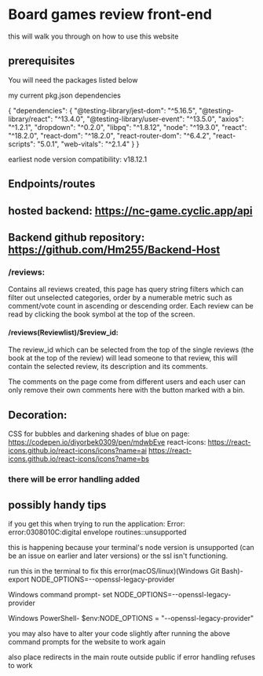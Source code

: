 # Board games review front-end

this will walk you through on how to use this website

## prerequisites

You will need the packages listed below

my current pkg.json dependencies

{
  "dependencies": {
    "@testing-library/jest-dom": "^5.16.5",
    "@testing-library/react": "^13.4.0",
    "@testing-library/user-event": "^13.5.0",
    "axios": "^1.2.1",
    "dropdown": "^0.2.0",
    "libpq": "^1.8.12",
    "node": "^19.3.0",
    "react": "^18.2.0",
    "react-dom": "^18.2.0",
    "react-router-dom": "^6.4.2",
    "react-scripts": "5.0.1",
    "web-vitals": "^2.1.4"
  }
}

earliest node version compatibility: v18.12.1
## Endpoints/routes 

## hosted backend: https://nc-game.cyclic.app/api
## Backend github repository: https://github.com/Hm255/Backend-Host

### /reviews: 

Contains all reviews created, this page has query string filters which can filter out unselected categories, order by a numerable metric such as comment/vote count in ascending or descending order. Each review can be read by clicking the book symbol at the top of the screen. 

#### /reviews(Reviewlist)/$review_id:

The review_id which can be selected from the top of the single reviews (the book at the top of the review) will lead someone to that review, this will contain the selected review, its description and its comments.

The comments on the page come from different users and each user can only remove their own comments here with the button marked with a bin.

## Decoration:
CSS for bubbles and darkening shades of blue on page: https://codepen.io/diyorbek0309/pen/mdwbEve
react-icons: 
https://react-icons.github.io/react-icons/icons?name=ai
https://react-icons.github.io/react-icons/icons?name=bs

### there will be error handling added

## possibly handy tips

if you get this when trying to run the application: 
Error: error:0308010C:digital envelope routines::unsupported

this is happening because your terminal's node version is unsupported (can be an issue on earlier and later versions) or the ssl isn't functioning.

run this in the terminal to fix this error(macOS/linux)(Windows Git Bash)-
export NODE_OPTIONS=--openssl-legacy-provider

Windows command prompt-
set NODE_OPTIONS=--openssl-legacy-provider

Windows PowerShell-
$env:NODE_OPTIONS = "--openssl-legacy-provider"

you may also have to alter your code slightly after running the above command prompts for the website to work again

also place redirects in the main route outside public if error handling refuses to work